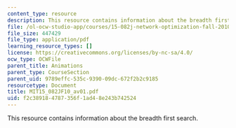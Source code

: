 ```yaml
---
content_type: resource
description: This resource contains information about the breadth first search.
file: /ol-ocw-studio-app/courses/15-082j-network-optimization-fall-2010/f2c389184787356f1ad48e243b742524_MIT15_082JF10_av01.pdf
file_size: 447429
file_type: application/pdf
learning_resource_types: []
license: https://creativecommons.org/licenses/by-nc-sa/4.0/
ocw_type: OCWFile
parent_title: Animations
parent_type: CourseSection
parent_uid: 9789effc-535c-9390-09dc-672f2b2c9185
resourcetype: Document
title: MIT15_082JF10_av01.pdf
uid: f2c38918-4787-356f-1ad4-8e243b742524
---
```

This resource contains information about the breadth first search.